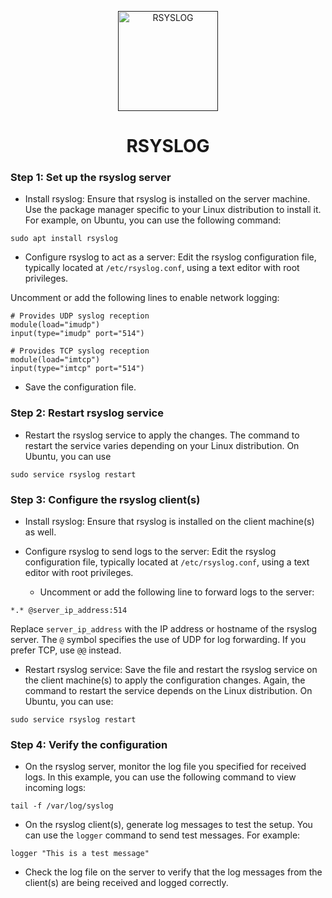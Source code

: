 <p align="center">
  <a href="">
    <img src="../img/rsyslog.png" alt="RSYSLOG" width="160" height="160">
  </a>
  <h1 align="center">RSYSLOG</h1>
</p>

### Step 1: Set up the rsyslog server

- Install rsyslog: Ensure that rsyslog is installed on the server machine. Use the package manager specific to your Linux distribution to install it. For example, on Ubuntu, you can use the following command:

````
sudo apt install rsyslog
````

- Configure rsyslog to act as a server: Edit the rsyslog configuration file, typically located at ``/etc/rsyslog.conf``, using a text editor with root privileges.

Uncomment or add the following lines to enable network logging:

````
# Provides UDP syslog reception
module(load="imudp")
input(type="imudp" port="514")

# Provides TCP syslog reception
module(load="imtcp")
input(type="imtcp" port="514")
````

- Save the configuration file.

### Step 2: Restart rsyslog service

- Restart the rsyslog service to apply the changes. The command to restart the service varies depending on your Linux distribution. On Ubuntu, you can use

````
sudo service rsyslog restart
````

### Step 3: Configure the rsyslog client(s)

- Install rsyslog: Ensure that rsyslog is installed on the client machine(s) as well.

- Configure rsyslog to send logs to the server: Edit the rsyslog configuration file, typically located at ``/etc/rsyslog.conf``, using a text editor with root privileges.

  - Uncomment or add the following line to forward logs to the server:
 
````
*.* @server_ip_address:514
````

Replace ``server_ip_address`` with the IP address or hostname of the rsyslog server. The ``@`` symbol specifies the use of UDP for log forwarding. If you prefer TCP, use ``@@`` instead.

- Restart rsyslog service: Save the file and restart the rsyslog service on the client machine(s) to apply the configuration changes. Again, the command to restart the service depends on the Linux distribution. On Ubuntu, you can use:

````
sudo service rsyslog restart
````

### Step 4: Verify the configuration

- On the rsyslog server, monitor the log file you specified for received logs. In this example, you can use the following command to view incoming logs:

````
tail -f /var/log/syslog
````

- On the rsyslog client(s), generate log messages to test the setup. You can use the ``logger`` command to send test messages. For example:

````
logger "This is a test message"
````

- Check the log file on the server to verify that the log messages from the client(s) are being received and logged correctly.
